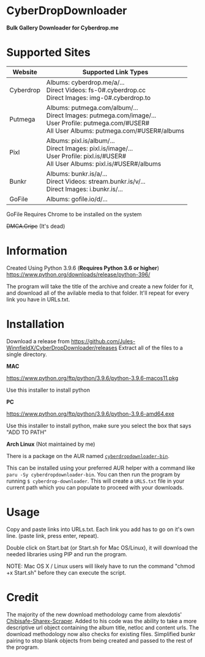 # CyberDropDownloader
**Bulk Gallery Downloader for Cyberdrop.me**

# Supported Sites

| Website | Supported Link Types |
| ------------- | ------------- |
| Cyberdrop  | Albums: cyberdrop.me/a/... <br> Direct Videos: fs-0#.cyberdrop.cc <br> Direct Images: img-0#.cyberdrop.to|
| Putmega | Albums: putmega.com/album/... <br> Direct Images: putmega.com/image/... <br> User Profile: putmega.com/#USER# <br> All User Albums: putmega.com/#USER#/albums |
| Pixl | Albums: pixl.is/album/... <br> Direct Images: pixl.is/image/... <br> User Profile: pixl.is/#USER# <br> All User Albums: pixl.is/#USER#/albums |
| Bunkr | Albums: bunkr.is/a/... <br> Direct Videos: stream.bunkr.is/v/... <br> Direct Images: i.bunkr.is/... |
| GoFile | Albums: gofile.io/d/... |

GoFile Requires Chrome to be installed on the system

~~DMCA.Gripe~~ (It's dead)

# Information

Created Using Python 3.9.6 (**Requires Python 3.6 or higher**)
https://www.python.org/downloads/release/python-396/

The program will take the title of the archive and create a new folder for it, and download all of the avilable media to that folder. It'll repeat for every link you have in URLs.txt.

# Installation

Download a release from https://github.com/Jules-WinnfieldX/CyberDropDownloader/releases
Extract all of the files to a single directory.

**MAC**

https://www.python.org/ftp/python/3.9.6/python-3.9.6-macos11.pkg

Use this installer to install python

**PC**

https://www.python.org/ftp/python/3.9.6/python-3.9.6-amd64.exe

Use this installer to install python, make sure you select the box that says "ADD TO PATH"

**Arch Linux** (Not maintained by me)

There is a package on the AUR named [`cyberdropdownloader-bin`](https://aur.archlinux.org/packages/cyberdropdownloader-bin/).

This can be installed using your preferred AUR helper with a command like `paru -Sy cyberdropdownloader-bin`. You can then run the program by running `$ cyberdrop-downloader`. This will create a `URLS.txt` file in your current path which you can populate to proceed with your downloads.

# Usage
Copy and paste links into URLs.txt. 
Each link you add has to go on it's own line. (paste link, press enter, repeat).

Double click on Start.bat (or Start.sh for Mac OS/Linux), it will download the needed libraries using PIP and run the program.

NOTE: Mac OS X / Linux users will likely have to run the command "chmod +x Start.sh" before they can execute the script.

# Credit

The majority of the new download methodology came from alexdotis' [Chibisafe-Sharex-Scraper](https://github.com/alexdotis/Chibisafe-Sharex-Scraper).
Added to his code was the ability to take a more descriptive url object containing the album title, netloc and content urls. 
The download methodology now also checks for existing files. Simplified bunkr pairing to stop blank objects from being created and passed to the rest of the program.
